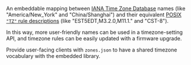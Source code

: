 An embeddable mapping between [IANA Time Zone Database](https://www.iana.org/time-zones) names
(like "America/New_York" and "China/Shanghai") and their equivalent [POSIX `"TZ"` rule descriptions](https://www.freebsd.org/cgi/man.cgi?query=tzset)
(like "EST5EDT,M3.2.0,M11.1." and "CST-8").

In this way, more user-friendly names can be used in a timezone-setting API, and
timezone rules can be easily updated with a firmware upgrade.

Provide user-facing clients with `zones.json` to have a shared timezone vocabulary with the embedded library.
